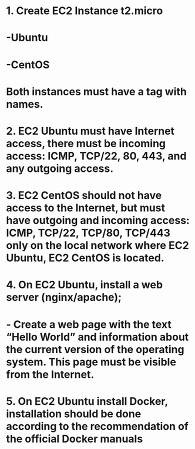 # 1. Create EC2 Instance t2.micro
#     -Ubuntu
#     -CentOS
#     Both instances must have a tag with names.

# 2. EC2 Ubuntu must have Internet access, there must be incoming access: ICMP, TCP/22, 80, 443, and any outgoing access.
# 3. EC2 CentOS should not have access to the Internet, but must have outgoing and incoming access: ICMP, TCP/22, TCP/80, TCP/443 only on the local network where EC2 Ubuntu, EC2 CentOS is located.
# 4. On EC2 Ubuntu, install a web server (nginx/apache);
#  - Create a web page with the text “Hello World” and information about the current version of the operating system. This page must be visible from the Internet.
# 5. On EC2 Ubuntu install Docker, installation should be done according to the recommendation of the official Docker manuals
